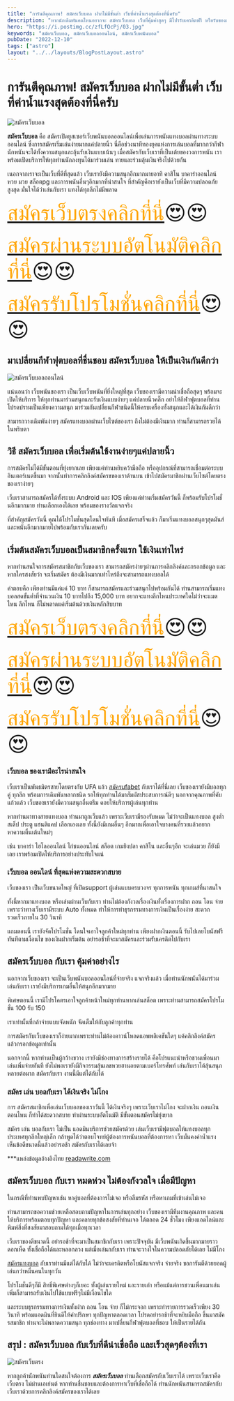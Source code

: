 ```yaml
---
title: "การันตีคุณภาพ! สมัครเว็บบอล ฝากไม่มีขั้นต่ำ เว็บที่ค่าน้ำแรงสุดต้องที่นี่ครับ"
description: "หากนักเดิมพันคนไหนอยากจะ สมัครเว็บบอล เว็บที่คุ้มค่าสุดๆ มีโปรรับเครดิตฟรี หรือรับของสมนาคุณอื่นๆที่คุ้มค่า มีบอลเปิดเยอะและค่าน้ำดีสุด หากยังหาไม่เจอ ต้องจัดเว็บของนี่แหละ"
hero: "https://i.postimg.cc/zfLfQcPj/03.jpg"
keywords: "สมัครเว็บบอล, สมัครเว็บบอลออนไลน์, สมัครเว็บพนันบอล"
pubDate: "2022-12-10"
tags: ["astro"]
layout: "../../layouts/BlogPostLayout.astro"
---
```


# การันตีคุณภาพ! สมัครเว็บบอล ฝากไม่มีขั้นต่ำ เว็บที่ค่าน้ำแรงสุดต้องที่นี่ครับ




![สมัครเว็บบอล](https://i.postimg.cc/2jhn2ry2/01.jpg)


**สมัครเว็บบอล** คือ สมัครเปิดยูสเซอร์เว็บพนันบอลออนไลน์เพื่อเล่นการพนันแทงบอลผ่านทางระบบออนไลน์ ซึ่งการสมัครเริ่มเล่นง่ายมากแค่ปลายนิ้ว นี่คือช่วงนาทีทองยุคแห่งการเล่นบอลที่มากกว่ากีฬา นักพนันจะได้ทั้งความสนุกและลุ้นรับเงินแบบเน้นๆ เมื่อสมัครกับเว็บเราที่เป็นเต้ยของวงการพนัน เราพร้อมเปิดบริการให้ทุกท่านนักลงทุนได้มาร่วมเล่น ทายและร่วมลุ้นเงินจริงไปด้วยกัน 

เนอกจากเราจะเป็นเว็บที่ดีที่สุดแล้ว เว็บเรายังมีความสนุกอีกมากมายอาทิ คาสิโน บาคาร่าออนไลน์ หวย มวย สล็อตpg และการพนันอื่นๆอีกมากที่น่าสนใจ ที่สำคัญคือเรายังเป็นเว็บที่มีความปลอดภัยสูงสุด มั่นใจได้ว่าเล่นกับเรา แทงได้ทุกลีกไม่มีพลาด

<font size= "8">[<span style="color:orange">สมัครเว็บตรงคลิกที่นี่</span>](https://nazavip.com/26174/t41626o2r59456244323y2m2l464p4)😍😍</font>

<font size= "8">[<span style="color:orange">สมัครผ่านระบบอัตโนมัติคลิกที่นี่</span>](https://nazavip.com/26174/t41626o2r59456244323y2m2l464p4)😍😍</font>

<font size= "8">[<span style="color:orange">สมัครรับโปรโมชั่นคลิกที่นี</span>่](https://nazavip.com/26174/t41626o2r59456244323y2m2l464p4)😍😍</font>



## มาเปลี่ยนกีฬาฟุตบอลที่ชื่นชอบ สมัครเว็บบอล ให้เป็นเงินกันดีกว่า






![สมัครเว็บบอลออนไลน์](https://i.postimg.cc/dVtdsCBx/02.jpg)

แน่นอนว่า เว็บพนันของเรา เป็นเว็บเว็บพนันที่ยิ่งใหญ่ที่สุด เว็บของเรามีความน่าเชื่อถือสุดๆ พร้อมจะเปิดให้บริการ ให้ทุกท่านมาร่วมสนุกและรับเงินแบบง่ายๆ แค่ปลายนิ้วคลิ๊ก อย่าให้กีฬาฟุตบอลที่ท่านโปรดปรานเป็นเพียงความสนุก มาร่วมกันเปลี่ยนกีฬาชนิดนี้ให้ครบเครื่องทั้งสนุกและได้เงินกันดีกว่า

สามารถวางเดิมพันง่ายๆ สมัครแทงบอลผ่านเว็บไซต์ของเรา ถึงไม่ต้องมีเงินมาก ท่านก็สามารถรวยได้ในพริบตา 

##  วิธี สมัครเว็บบอล เพื่อเริ่มต้นใช้งานง่ายๆแค่ปลายนิ้ว



การสมัครไม่ได้มีขั้นตอนที่ยุ่งยากเลย เพียงแค่ท่านหยิบคว้ามือถือ หรืออุปกรณ์ที่สามารถเชื่อมต่อระบบอินเตอร์เนตขึ้นมา จากนั้นทำการคลิกลิงค์สมัครขของเราด้านบน เข้าไปสมัครมาชิกผ่านเว็บไซต์โดยตรงของเราง่ายๆ

เว็บเราสามารถสมัครได้ทั้งระบบ Android และ IOS เพียงแค่ท่านเริ่มสมัครวันนี้ ก็พร้อมรับโปรโมชั่นอีกมากมาย ท่านเลือกเองได้เลย พร้อมของรางวัลแจกจริง

ที่สำคัญสมัครวันนี้ คุณได้โปรโมชั่นสุดโดนใจทันที เมื่อสมัครเสร็จแล้ว ก็มาเริ่มแทงบอลสนุกๆสุดมันส์ และพนันอีกมากมายไปพร้อมกับเรากันเลยครับ

## เริ่มต้นสมัครเว็บบอลเป็นสมาชิกครั้งแรก  ใช้เงินเท่าไหร่

หากท่านสนใจการสมัครสมาชิกกับเว็บของเรา สามารถสมัครง่ายๆผ่านการคลิกลิงค์และกรอกข้อมูล
และหากใครสงสัยว่า จะเริ่มสมัคร ต้องมีเงินมากเท่าไหร่ถึงจะสามารถแทงบอลได้ 

คำตอบคือ เพียงท่านมีแค่แค่ 10 บาท ก็สามารถสมัครและร่วมสนุกไปพร้อมกันได้
ท่านสามารถเริ่มแทงบอลสดขั้นต่ำที่จำนวนเงิน 10 บาทไปถึง 15,000 บาท อยากจะแทงลีกไหนประเทศใดไม่ว่าจะแมตไหน ลีกไหน ก็ไม่พลาดแค่เริ่มต้นด้วยเงินหลักสิบบาท

<font size= "8">[<span style="color:orange">สมัครเว็บตรงคลิกที่นี่</span>](https://nazavip.com/26174/t41626o2r59456244323y2m2l464p4)😍😍</font>

<font size= "8">[<span style="color:orange">สมัครผ่านระบบอัตโนมัติคลิกที่นี่</span>](https://nazavip.com/26174/t41626o2r59456244323y2m2l464p4)😍😍</font>

<font size= "8">[<span style="color:orange">สมัครรับโปรโมชั่นคลิกที่นี</span>่](https://nazavip.com/26174/t41626o2r59456244323y2m2l464p4)😍😍</font>

### เว็บบอล ของเรามีอะไรน่าสนใจ


เว็บเราเป็นพันธมิตรสายโดยตรงกับ UFA แล้ว [สมัครufabet](registerufabet.md) กับเราได้ที่นี่เลย  เว็บของเรายังมีบอลทุกคู่ ทุกลีก พร้อมการเดิมพันหลากชนิด รอให้ทุกท่านได้มาสัมผัสประสบการณ์ดีๆ นอกจากคุณภาพที่คับแก้วแล้ว เว็บขอฃเรายังมีความสนุกอื่นตรึม คอยให้บริการผู้เล่นทุกท่าน

หากท่านมาทางสายแทงบอล ท่านมาถูกเว็บแล้ว เพราะเว็บเรามีรองรับหมด ไม่ว่าจะเป็นแทงบอล สูงต่ำ  สเต็ป ประตู แฮนติแคป เลือกเองเลย  ทั้งนี้ยังมีเกมอื่นๆ อีกมากเพื่อเอาใจบางคนที่รวยแล้วอยากหาความตื่นเต้นใหม่ๆ  

เช่น  บาคาร่า ไฮโลออนไลน์ ไก่ชนออนไลน์ สล็อต เกมยิงปลา คาสิโน และอื่นๆอีก จะเล่นมวย ก็ยังมีเลย เราพร้อมเปิดให้บริการอย่างประทับใจแน่



### เว็บบอล ออนไลน์ ที่สุดแห่งความสะดวกสบาย

เว็บของเรา เป็นเว็บขนาดใหญ่ ที่เปิดsupport ผู้เล่นแบบครบวงจร ทุกการพนัน ทุกเกมส์ที่นาสนใจ
 
ทั้งนี้หากมาแทงบอล หรือเล่นผ่านเว็บกับเรา ท่านไม่ต้องกังวลเรื่องเงินทั้งเรื่องการฝาก ถอน โอน จ่าย เพราะว่าทางเว็บเรามีระบบ Auto ทั้งหมด ทำให้การทำธุรกรรมทางการเงินเป็นเรื่องง่าย สะดวก รวดเร็วภายใน 30 วินาที 


แถมตอนนี้ เรายังจัดโปรโมชั่น โดนใจเอาใจลูกค้าใหม่ทุกท่าน เพียงฝากเงินตอนนี้ รับไปเลยโบนัสฟรีทันทีตามเงื่อนไข ของเงินฝากเริ่มต้น อย่ารอช้าที่จะมาสมัครและร่วมรับเครดิตไปกับเรา

## สมัครเว็บบอล กับเรา คุ้มค่าอย่างไร


นอกจากเว็บของเรา จะเป็นเว็บพนันบอลออนไลน์ที่จ่ายจริง แจกจริงแล้ว เมื่อท่านนักพนันได้มาร่วมเล่นกับเรา เรายังมีบริการเกมอื่นให้สนุกอีกมากมาย

พิเศษตอนนี้ เรามีโปรโคตรเอาใจลูกค้าหน้าใหม่ทุกท่านหากเล่นสล็อต เพราะท่านสามารถสมัครโปรโมชั่น 100 รับ 150

เราเท่านั้นที่กล้าจ่ายแบบจัดหนัก จัดเต็มให้กับลูกค้าทุกท่าน 

การสมัครกับเว็บของเราก็ง่ายมากเพราะท่านไม่ต้องดาวน์โหลดแอพพลิเคชันใดๆ แค้คลิกลิงค์สมัครแล้วกรอกข้อมูลเท่านั้น

นอกจากนี้ หากท่านเป็นผู้กว้างขวาง เรายังมีช่องทางการสร้างรายได้ คือโปรแนะนำหรือชวนเพื่อนมาเล่นเพิ่มจ่ายทันที ยังไม่พอเรายังมีกิจกรรมลุ้นเลขหวยฮานอยตามเบอร์โทรศัพท์ เล่นกับเราได้ลุ้นสนุกหลายต่อมาก สมัครกับเรา งานนี้มีแต่ได้กับได้

### สมัคร เล่น บอลกับเรา ได้เงินจริง ไม่โกง

การ สมัครสมาชิกเพื่อเล่นเว็บบอลของเราวันนี้ ได้เงินจริงๆ เพราะเว็บเราไม่โกง จะฝากเงิน ถอนเงินตอนไหน ก็ทำได้สะดวกสบาย ทำผ่านระบบอัตโนมัติ มีขั้นตอนสมัครไม่ยุ่งยาก

สมัคร เล่น บอลกับเรา ไม่เป็น แอดมินบริการช่วยสมัครด้วย เล่นเว็บเรามีฟุตบอลให้แทงบอลทุกประเทศทุกลีกใหญ่เล็ก กล้าพูดได้ว่าตอบโจทย์ผู้ต้องการพนันบอลที่ต้องการหา เว็บมั่นคงค่าน้ำแรง เห็นข้อดีขนาดนี้แล้วอย่ารอช้า สมัครกับเราได้เลยจ้า



***แหล่งข้อมูลอ้างอิงไทย [readawrite.com](https://www.readawrite.com/)


## สมัครเว็บบอล กับเรา หมดห่วง ไม่ต้องกังวลใจ เมื่อมีปัญหา

ในกรณีที่ท่านพบปัญหาเช่น หาคู่บอลที่ต้องการไม่เจอ หรือลืมรหัส หรือหาเกมที่เข้าเล่นไม่เจอ

ท่านสามารถขอความช่วยเหลือสอบถามปัญหาในการเล่นทุกอย่าง เว็บของเรามีทีมงานคุณภาพ และคนให้บริการพร้อมตอบทุกปัญหา และคลายทุกข้อสงสัยที่ท่านเจอ  ได้ตลอด 24 ชั่วโมง เพียงแอดไลน์และพิมพ์สิ่งที่สงสัยมาสอบถามได้ทุกเมื่อทุกเวลา



เว็บเราของดีขนาดนี้ อย่ารอช้าที่จะมาเป็นสมาชิกกับเรา เพราะปัจจุบัน มีเว็บพนันเกิดขึ้นมากมายราวดอกเห็ด ทั้งเชื่อถือได้และหลอกลวง แต่เมื่อเล่นกกับเรา ท่านจะวางใจในความปลอดภัยได้เลย ไม่มีโกง

[สมัครแทงบอล](registertangball) กับเราท่านมีแต่ได้กับได้ ไม่ว่าจะเครดิตหรือโบนัสแจกจริง จ่ายจริง ขอการันตีด้วยยอดผู้เล่นกว่าหมื่นคนในทุกวัน

โปรโมชั่นดีๆก็มี สิทธิ์พิเศษต่างๆก็เยอะ ทั้งผู้เล่นรายใหม่ และรายเก่า หรือแม้แต่การชวนเพื่อนมาเล่นเพิ่มก็สามารถรับเงินไปใช้แบบฟรีๆไม่มีเงื่อนไขใด

และระบบธุรกรรมทางการเงินทั้งฝาก ถอน โอน จ่าย ก็ไม่กระจอก เพราะทำรายการรวดเร็วเพียง 30 วินาที พร้อมแอดมินที่ยินดีให้คำปรึกษา ทุกปัญหาตลอดเวลา โปรดอย่ารอช้าที่จะหยิบมือถือ ขึ้นมาสมัครสมาชิก ท่านจะไม่พลาดความสนุก ทุกช่องทาง มาเปลี่ยนกีฬาฟุตบอลที่ชอบ ให้เป็นรายได้กัน

## สรุป : สมัครเว็บบอล กับเว็บที่ดีน่าเชื่อถือ และเร็วสุดๆต้องที่เรา



![สมัครเว็บตรง](https://i.postimg.cc/T1JLG2Wx/03.jpg)

หากลูกค้านักพนันท่านใดสนใจต้องการ ***สมัครเว็บบอล*** ท่านเลือกสมัครกับเว็บเราได้ เพราะเว็บเราคือเว็บตรง ไม่ผ่านเอเย่นต์ หากท่านชื่นชอบและต้องการหาเว็บที่เชื่อถือได้ ท่านนักพนันสามารถสมัครกับเว็บเราด้วยการคลิกลิงค์สมัครของเราได้เลย


